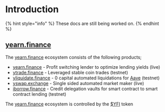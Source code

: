 # Introduction

{% hint style="info" %}
These docs are still being worked on.
{% endhint %}

## [yearn.finance](https://yearn.finance)

The [yearn.finance](https://yearn.finance) ecosystem consists of the following products;

* [yearn.finance](https://yearn.finance) - Profit switching lender to optimize lending yields \(live\)
* [ytrade.finance](https://ytrade.finance) - Leveraged stable coin trades \(testnet\)
* [yliquidate.finance](https://yliquidate.finance) - 0 capital automated liquidations for [Aave](http://aave.com/) \(testnet\)
* [yswap.exchange](https://yswap.exchange) - Single sided automated market maker \(live\)
* [iborrow.finance](https://iborrow.finance) - Credit delegation vaults for smart contract to smart contract lending \(testnet\)

The [yearn.finance](https://yearn.finance) ecosystem is controlled by the [$YFI](https://github.com/iearn-finance/docs/tree/2b8492a43a628c3bc62b54431944479af69926ce/yfi.md) token

